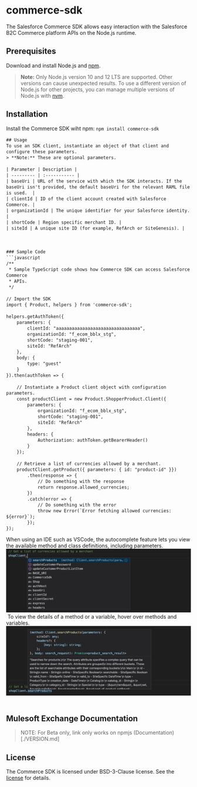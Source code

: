 # commerce-sdk

The Salesforce Commerce SDK allows easy interaction with the Salesforce B2C Commerce platform APIs on the Node.js runtime.
​
## Prerequisites
Download and install Node.js and [npm](https://nodejs.org/en/download/).
​
> **Note:** Only Node.js version 10 and 12 LTS are supported. Other versions can cause unexpected results. To use a different version of Node.js for other projects, you can manage multiple versions of Node.js with [nvm](https://github.com/nvm-sh/nvm).
​
## Installation
Install the Commerce SDK wiht npm: `npm install commerce-sdk`
```
## Usage
To use an SDK client, instantiate an object of that client and configure these parameters.
> **Note:** These are optional parameters.

| Parameter | Description |
| --------- | :----------- |
| baseUri | URL of the service with which the SDK interacts. If the baseUri isn't provided, the default baseUri for the relevant RAML file is used.  |
| clientId | ID of the client account created with Salesforce Commerce. |
| organizationId | The unique identifier for your Salesforce identity. |
| shortCode | Region specific merchant ID. |
| siteId | A unique site ID (for example, RefArch or SiteGenesis). |



### Sample Code
```javascript
/**
 * Sample TypeScript code shows how Commerce SDK can access Salesforce Commerce
 * APIs.
 */
​
// Import the SDK
import { Product, helpers } from 'commerce-sdk';

helpers.getAuthToken({
    parameters: {
        clientId: "aaaaaaaaaaaaaaaaaaaaaaaaaaaaaaaa",
        organizationId: "f_ecom_bblx_stg",
        shortCode: "staging-001",
        siteId: "RefArch"
    },
    body: {
        type: "guest"
    }
}).then(authToken => {

    // Instantiate a Product client object with configuration parameters.
    const productClient = new Product.ShopperProduct.Client({
        parameters: {
            organizationId: "f_ecom_bblx_stg",
            shortCode: "staging-001",
            siteId: "RefArch"
        },
        headers: {
            Authorization: authToken.getBearerHeader()
        }
    });

    // Retrieve a list of currencies allowed by a merchant.
    productClient.getProduct({ parameters: { id: "product-id" }})
        .then(response => {
            // Do something with the response
            return response.allowed_currencies;
        })
        .catch(error => {
            // Do something with the error
            throw new Error(`Error fetching allowed currencies: ${error}`);
        });
});
```

When using an IDE such as VSCode, the autocomplete feature lets you view the available method and class definitions, including parameters.
​
![Autocomplete](./images/Autocomplete.jpg?raw=true "Autocomplete")
​
To view the details of a method or a variable, hover over methods and variables.
​
![Method Details](./images/MethodDetails.jpg?raw=true "Method Details")
​

## Mulesoft Exchange Documentation
> NOTE: For Beta only, link only works on npmjs
(Documentation)[./VERSION.md]

## License
The Commerce SDK is licensed under BSD-3-Clause license. See the [license](./LICENSE.txt) for details.
